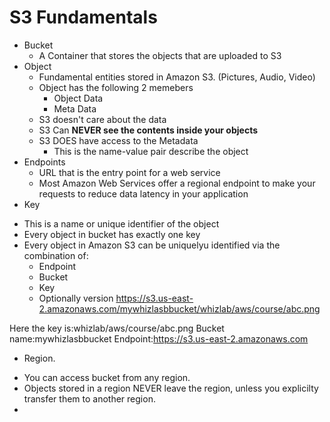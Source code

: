 # S3 Fundamentals
 * Bucket
    - A Container that stores the objects that are uploaded to S3
 * Object
   - Fundamental entities stored in Amazon S3. (Pictures, Audio, Video)
   - Object has the following 2 memebers 
      - Object Data
      - Meta Data
   - S3 doesn't care about the data
   - S3 Can **NEVER see the contents inside your objects**
   - S3 DOES have access to the Metadata
      - This is the name-value pair describe the object
 * Endpoints
   - URL that is the entry point for a web service 
   - Most Amazon Web Services offer a regional endpoint to make your requests to reduce data latency in your application
 * Key
  - This is a name or unique identifier of the object 
  - Every object in bucket has exactly one key 
  - Every object in Amazon S3 can be uniquelyu identified via the combination of:
     - Endpoint
     - Bucket 
     - Key
     - Optionally version
  https://s3.us-east-2.amazonaws.com/mywhizlasbbucket/whizlab/aws/course/abc.png
  
  Here the key is:whizlab/aws/course/abc.png
  Bucket name:mywhizlasbbucket
  Endpoint:https://s3.us-east-2.amazonaws.com 
  
 * Region.
  - You can access bucket from any region.
  - Objects stored in a region NEVER leave the region, unless you explicilty transfer them to another region.
  - 
 
   
  

